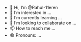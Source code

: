 - 👋 Hi, I’m @Rahul-11eren
- 👀 I’m interested in ...
- 🌱 I’m currently learning ...
- 💞️ I’m looking to collaborate on ...
- 📫 How to reach me ...
- 😄 Pronouns: ...
  

<!---
Rahul-11eren/Rahul-11eren is a ✨ special ✨ repository because its `README.md` (this file) appears on your GitHub profile.
You can click the Preview link to take a look at your changes.
--->
